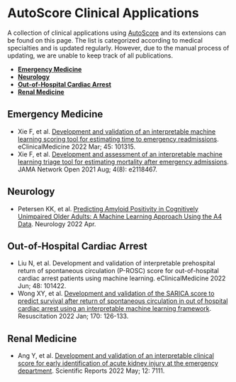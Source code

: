 # AutoScore Clinical Applications

A collection of clinical applications using [AutoScore](README.md) and its extensions can be found on this page. The list is categorized according to medical specialties and is updated regularly. However, due to the manual process of updating, we are unable to keep track of all publications.
   - [**Emergency Medicine**](#emergency-medicine)
   - [**Neurology**](#neurology)
   - [**Out-of-Hospital Cardiac Arrest**](#out-of-hospital-cardiac-arrest)
   - [**Renal Medicine**](#renal-medicine)

## Emergency Medicine
* Xie F, et al. [Development and validation of an interpretable machine learning scoring tool for estimating time to emergency readmissions](https://www.thelancet.com/journals/eclinm/article/PIIS2589-5370(22)00045-1/fulltext). eClinicalMedicine 2022 Mar; 45: 101315.
* Xie F, et al. [Development and assessment of an interpretable machine learning triage tool for estimating mortality after emergency admissions](https://jamanetwork.com/journals/jamanetworkopen/fullarticle/2783549). JAMA Network Open 2021 Aug; 4(8): e2118467.

## Neurology
* Petersen KK, et al. [Predicting Amyloid Positivity in Cognitively Unimpaired Older Adults: A Machine Learning Approach Using the A4 Data](https://n.neurology.org/content/early/2022/04/25/WNL.0000000000200553). Neurology 2022 Apr.

## Out-of-Hospital Cardiac Arrest
* Liu N, et al. Development and validation of interpretable prehospital return of spontaneous circulation (P-ROSC) score for out-of-hospital cardiac arrest patients using machine learning. eClinicalMedicine 2022 Jun; 48: 101422.
* Wong XY, et al. [Development and validation of the SARICA score to predict survival after return of spontaneous circulation in out of hospital cardiac arrest using an interpretable machine learning framework](https://www.sciencedirect.com/science/article/abs/pii/S0300957221004834). Resuscitation 2022 Jan; 170: 126-133.

## Renal Medicine
* Ang Y, et al. [Development and validation of an interpretable clinical score for early identification of acute kidney injury at the emergency department](https://www.nature.com/articles/s41598-022-11129-4). Scientific Reports 2022 May; 12: 7111.

